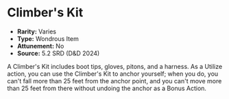 # Climber's Kit

- **Rarity:** Varies
- **Type:** Wondrous Item
- **Attunement:** No
- **Source:** 5.2 SRD (D&D 2024)

A Climber's Kit includes boot tips, gloves, pitons, and a harness. As a Utilize action, you can use the Climber's Kit to anchor yourself; when you do, you can't fall more than 25 feet from the anchor point, and you can't move more than 25 feet from there without undoing the anchor as a Bonus Action.
